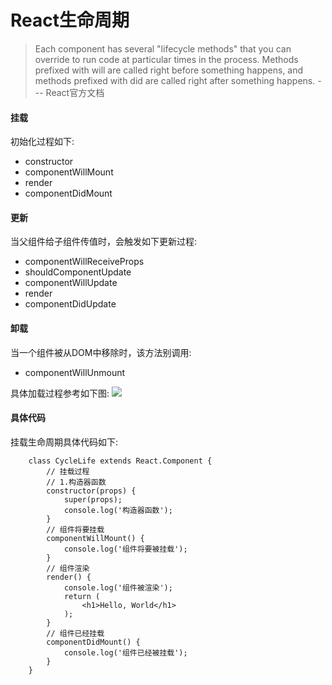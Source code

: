 # React生命周期
> Each component has several "lifecycle methods" that you can override to run code at particular times in the process. Methods prefixed with will are called right before something happens, and methods prefixed with did are called right after something happens.   --- React官方文档

#### 挂载
初始化过程如下:
* constructor
* componentWillMount
* render
* componentDidMount
#### 更新
当父组件给子组件传值时，会触发如下更新过程:
* componentWillReceiveProps
* shouldComponentUpdate
* componentWillUpdate
* render
* componentDidUpdate
#### 卸载
当一个组件被从DOM中移除时，该方法别调用:
* componentWillUnmount

具体加载过程参考如下图:
![](http://otuabc0ck.bkt.clouddn.com/learning-reactjs/image/png/cycle-life.png)

#### 具体代码
挂载生命周期具体代码如下:
```
    class CycleLife extends React.Component {
        // 挂载过程
        // 1.构造器函数
        constructor(props) {
            super(props);
            console.log('构造器函数');
        }
        // 组件将要挂载
        componentWillMount() {
            console.log('组件将要被挂载');
        }
        // 组件渲染
        render() {
            console.log('组件被渲染');
            return (
                <h1>Hello, World</h1>
            );
        }
        // 组件已经挂载
        componentDidMount() {
            console.log('组件已经被挂载');
        }
    }
```